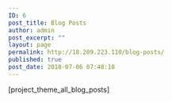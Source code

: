 ```yaml
---
ID: 6
post_title: Blog Posts
author: admin
post_excerpt: ""
layout: page
permalink: http://18.209.223.110/blog-posts/
published: true
post_date: 2018-07-06 07:48:18
---
```

[project_theme_all_blog_posts]